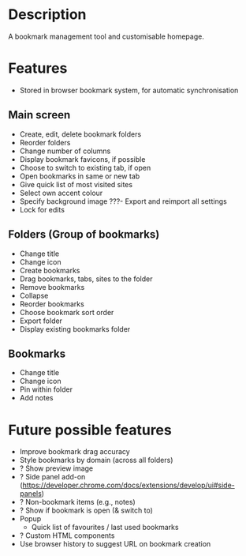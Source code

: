 # Description
A bookmark management tool and customisable homepage.

# Features
- Stored in browser bookmark system, for automatic synchronisation

## Main screen
- Create, edit, delete bookmark folders
- Reorder folders
- Change number of columns
- Display bookmark favicons, if possible
- Choose to switch to existing tab, if open
- Open bookmarks in same or new tab
- Give quick list of most visited sites
- Select own accent colour
- Specify background image
???- Export and reimport all settings
- Lock for edits

## Folders (Group of bookmarks)
- Change title
- Change icon
- Create bookmarks
- Drag bookmarks, tabs, sites to the folder
- Remove bookmarks
- Collapse
- Reorder bookmarks
- Choose bookmark sort order
- Export folder
- Display existing bookmarks folder

## Bookmarks
- Change title
- Change icon
- Pin within folder
- Add notes

# Future possible features
- Improve bookmark drag accuracy
- Style bookmarks by domain (across all folders)
- ? Show preview image
- ? Side panel add-on (https://developer.chrome.com/docs/extensions/develop/ui#side-panels)
- ? Non-bookmark items (e.g., notes)
- ? Show if bookmark is open (& switch to)
- Popup
  - Quick list of favourites / last used bookmarks
- ? Custom HTML components
- Use browser history to suggest URL on bookmark creation